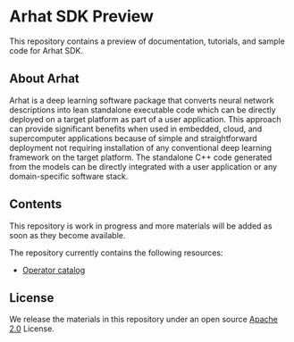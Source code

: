 
# Arhat SDK Preview

This repository contains a preview of documentation, tutorials, and sample code for Arhat SDK.

## About Arhat

Arhat is a deep learning software package that converts neural network descriptions into 
lean standalone executable code which can be directly deployed on a target platform 
as part of a user application. This approach can provide significant benefits when 
used in embedded, cloud, and supercomputer applications because of simple and 
straightforward deployment not requiring installation of any conventional deep learning 
framework on the target platform. The standalone C++ code generated from the models 
can be directly integrated with a user application or any domain-specific software stack.

## Contents

This repository is work in progress and more materials will be added as soon
as they become available.

The repository currently contains the following resources:

* [Operator catalog](doc/op/catalog.md)

## License

We release the materials in this repository under an open source 
[Apache 2.0](https://www.apache.org/licenses/LICENSE-2.0) License.

